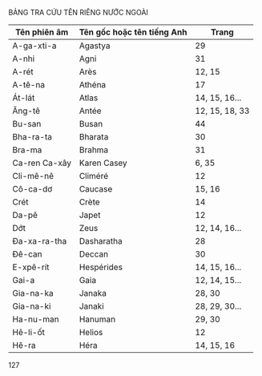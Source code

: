 BẢNG TRA CỨU TÊN RIÊNG NƯỚC NGOÀI

Tên phiên âm | Tên gốc hoặc tên tiếng Anh | Trang
--- | --- | ---
A-ga-xti-a | Agastya | 29
A-nhi | Agni | 31
A-rét | Arès | 12, 15
A-tê-na | Athéna | 17
Át-lát | Atlas | 14, 15, 16...
Ăng-tê | Antée | 12, 15, 18, 33
Bu-san | Busan | 44
Bha-ra-ta | Bharata | 30
Bra-ma | Brahma | 31
Ca-ren Ca-xây | Karen Casey | 6, 35
Cli-mê-nê | Climéré | 12
Cô-ca-dơ | Caucase | 15, 16
Crét | Crète | 14
Da-pê | Japet | 12
Dớt | Zeus | 12, 14, 16...
Đa-xa-ra-tha | Dasharatha | 28
Đê-can | Deccan | 30
E-xpê-rít | Hespérides | 14, 15, 16...
Gai-a | Gaia | 12, 14, 15...
Gia-na-ka | Janaka | 28, 30
Gia-na-ki | Janaki | 28, 29, 30...
Ha-nu-man | Hanuman | 29, 30
Hê-li-ốt | Helios | 12
Hê-ra | Héra | 14, 15, 16

127